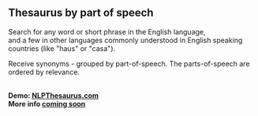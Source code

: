 ## Thesaurus by part of speech

Search for any word or short phrase in the English language, \
and a few in other languages commonly understood in English speaking countries (like "haus" or "casa").

Receive synonyms - grouped by part-of-speech. The parts-of-speech are ordered by relevance.

&nbsp; \
**Demo: [NLPThesaurus.com](https://nlpthesaurus.com)** \
**More info [coming soon](#contact)** \
&nbsp; 

